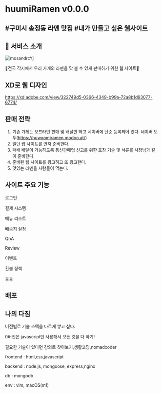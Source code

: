 # huumiRamen v0.0.0

## #구미시 송정동 라멘 맛집 #내가 만들고 싶은 웹사이트

## 🍜 서비스 소개

![mosandrcYj](https://user-images.githubusercontent.com/56814290/127066496-d711e2da-fd8f-437e-aeed-b111bbb96dfc.jpeg)

🏮전국 각지에서 우리 가게의 라멘을 맛 볼 수 있게 판매하기 위한 웹 사이트🏮

## XD로 웹 디자인

https://xd.adobe.com/view/322749d5-0366-4349-b99a-72a8b1d93077-6774/

## 판매 전략

1. 기존 가게는 오프라인 판매 및 배달만 하고 네이버에 단순 등록되어 있다.
   네이버 모두(https://huwoomiramen.modoo.at/)
2. 일단 웹 사이트를 먼저 준비한다.
3. 택배 배달이 가능하도록 통신판매업 신고를 위한 포장 기술 및 서류를 사장님과 같이 준비한다.
4. 준비된 웹 사이트를 광고하고 또 광고한다.
5. 맛있는 라멘을 사람들이 먹는다.

## 사이트 주요 기능

로그인

결제 시스템

메뉴 리스트

배송지 설정

QnA

Review

이벤트

환불 정책

등등

## 배포

## 나의 다짐

버전별로 기술 스택을 다르게 쌓고 싶다.

0버전은 javascript만 사용해서 모든 것을 다 하기!

필요한 기술이 있다면 강의로 찾아보기,생활코딩,nomadcoder

frontend : html,css,javascript

backend : node.js, mongoose, express,nginx

db : mongodb

env : vim, macOS(m1)
